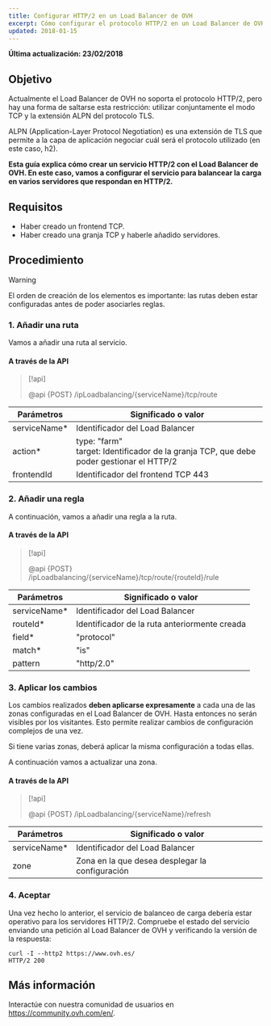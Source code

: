 ```yaml
---
title: Configurar HTTP/2 en un Load Balancer de OVH
excerpt: Cómo configurar el protocolo HTTP/2 en un Load Balancer de OVH
updated: 2018-01-15
---
```


**Última actualización: 23/02/2018**

## Objetivo

Actualmente el Load Balancer de OVH no soporta el protocolo HTTP/2, pero hay una forma de saltarse esta restricción: utilizar conjuntamente el modo TCP y la extensión ALPN del protocolo TLS.

ALPN (Application-Layer Protocol Negotiation) es una extensión de TLS que permite a la capa de aplicación negociar cuál será el protocolo utilizado (en este caso, h2).

**Esta guía explica cómo crear un servicio HTTP/2 con el Load Balancer de OVH. En este caso, vamos a configurar el servicio para balancear la carga en varios servidores que respondan en HTTP/2.**


## Requisitos

- Haber creado un frontend TCP.
- Haber creado una granja TCP y haberle añadido servidores.


## Procedimiento

> [!warning]
>
> El orden de creación de los elementos es importante: las rutas deben estar configuradas antes de poder asociarles reglas.
> 


### 1. Añadir una ruta

Vamos a añadir una ruta al servicio.


#### A través de la API

> [!api]
>
> @api {POST} /ipLoadbalancing/{serviceName}/tcp/route
>

|Parámetros|Significado o valor|
|---|---|
|serviceName*|Identificador del Load Balancer|
|action*|type: "farm"<br>target: Identificador de la granja TCP, que debe poder gestionar el HTTP/2|
|frontendId|Identificador del frontend TCP 443|

### 2. Añadir una regla

A continuación, vamos a añadir una regla a la ruta.


#### A través de la API

> [!api]
>
> @api {POST} /ipLoadbalancing/{serviceName}/tcp/route/{routeId}/rule
>

|Parámetros|Significado o valor|
|---|---|
|serviceName*|Identificador del Load Balancer|
|routeId*|Identificador de la ruta anteriormente creada|
|field*|"protocol"|
|match*|"is"|
|pattern|"http/2.0"|


### 3. Aplicar los cambios

Los cambios realizados **deben aplicarse expresamente** a cada una de las zonas configuradas en el Load Balancer de OVH. Hasta entonces no serán visibles por los visitantes. Esto permite realizar cambios de configuración complejos de una vez.

Si tiene varias zonas, deberá aplicar la misma configuración a todas ellas.

A continuación vamos a actualizar una zona.

#### A través de la API

> [!api]
>
> @api {POST} /ipLoadbalancing/{serviceName}/refresh
>


|Parámetros|Significado o valor|
|---|---|
|serviceName*|Identificador del Load Balancer|
|zone|Zona en la que desea desplegar la configuración|


### 4. Aceptar

Una vez hecho lo anterior, el servicio de balanceo de carga debería estar operativo para los servidores HTTP/2. Compruebe el estado del servicio enviando una petición al Load Balancer de OVH y verificando la versión de la respuesta:

```
curl -I --http2 https://www.ovh.es/
HTTP/2 200
```

## Más información

Interactúe con nuestra comunidad de usuarios en <https://community.ovh.com/en/>.